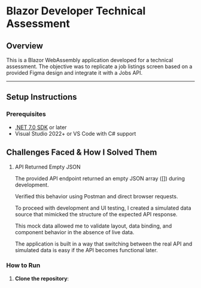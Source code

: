 # Blazor Developer Technical Assessment

## Overview

This is a Blazor WebAssembly application developed for a technical assessment. The objective was to replicate a job listings screen based on a provided Figma design and integrate it with a Jobs API.

---

## Setup Instructions

### Prerequisites

- [.NET 7.0 SDK](https://dotnet.microsoft.com/en-us/download/dotnet/7.0) or later
- Visual Studio 2022+ or VS Code with C# support

## Challenges Faced & How I Solved Them
1. API Returned Empty JSON

    The provided API endpoint returned an empty JSON array ([]) during development.

    Verified this behavior using Postman and direct browser requests.

    To proceed with development and UI testing, I created a simulated data source that mimicked the structure of the expected API response.

    This mock data allowed me to validate layout, data binding, and component behavior in the absence of live data.

    The application is built in a way that switching between the real API and simulated data is easy if the API becomes functional later.

### How to Run

1. **Clone the repository**:
   ```bash
